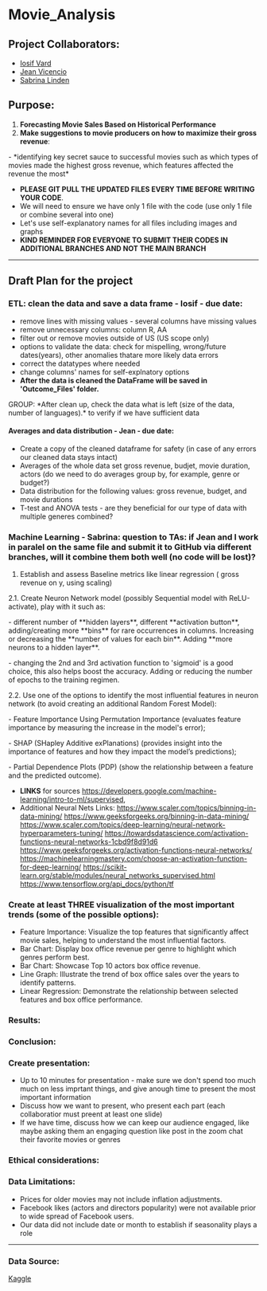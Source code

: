 # Movie_Analysis

## Project Collaborators:
* [Iosif Vard](https://github.com/IosifVard)
* [Jean Vicencio](https://github.com/jpvicencio)
* [Sabrina Linden](https://github.com/LegallyNotBlonde)

## Purpose: 
1. **Forecasting Movie Sales Based on Historical Performance**
2. **Make suggestions to movie producers on how to maximize their gross revenue**: 
<p> - *identifying key secret sauce to successful movies such as which types of movies made the highest gross revenue, which features affected the revenue the most*


* **PLEASE GIT PULL THE UPDATED FILES EVERY TIME BEFORE WRITING YOUR CODE**.
* We will need to ensure we have only 1 file with the code (use only 1 file or combine several into one)
* Let's use self-explanatory names for all files including images and graphs
* **KIND REMINDER FOR EVERYONE TO SUBMIT THEIR CODES IN ADDITIONAL BRANCHES AND NOT THE MAIN BRANCH**
___


## Draft Plan for the project

### ETL: clean the data and save a data frame - Iosif - due date:
* remove lines with missing values - several columns have missing values
* remove unnecessary columns: column R, AA
* filter out or remove movies outside of US (US scope only) 
* options to validate the data: check for mispelling, wrong/future dates(years), other anomalies thatare more likely data errors
* correct the datatypes where needed
* change columns' names for self-explnatory options
* **After the data is cleaned the DataFrame will be saved in 'Outcome_Files' folder.**

<p> GROUP: *After clean up, check the data what is left (size of the data, number of languages).* to verify if we have sufficient data


#### Averages and data distribution - Jean - due date: 
* Create a copy of the cleaned dataframe for safety (in case of any errors our cleaned data stays intact)
* Averages of the whole data set gross revenue, budjet, movie duration, actors (do we need to do averages group by, for example, genre or budget?)
* Data distribution for the following values: gross revenue, budget, and movie durations
* T-test and ANOVA tests - are they beneficial for our type of data with multiple generes combined?

### Machine Learning - Sabrina: question to TAs: if Jean and I work in paralel on the same file and submit it to GitHub via different branches, will it combine them both well (no code will be lost)?

1. Establish and assess Baseline metrics like linear regression ( gross revenue on y, using scaling)

2.1. Create Neuron Network model (possibly  Sequential model with ReLU-activate), play with it such as: 
<p> - different number of **hidden layers**, different **activation button**,  adding/creating more **bins** for rare occurrences in columns. Increasing or decreasing the **number of values for each bin**. Adding **more neurons to a hidden layer**. 
<p> - changing the 2nd and 3rd activation function to 'sigmoid' is a good choice, this also helps boost the accuracy. Adding or reducing the number of epochs to the training regimen. 

2.2. Use one of the options to identify the most influential features in neuron network (to avoid creating an additional Random Forest Model):
<p> - Feature Importance Using Permutation Importance (evaluates feature importance by measuring the increase in the model's error);
<p> - SHAP (SHapley Additive exPlanations) (provides insight into the importance of features and how they impact the model’s predictions);
<p> - Partial Dependence Plots (PDP) (show the relationship between a feature and the predicted outcome).

* **LINKS** for sources https://developers.google.com/machine-learning/intro-to-ml/supervised,
* Additional Neural Nets Links: https://www.scaler.com/topics/binning-in-data-mining/ https://www.geeksforgeeks.org/binning-in-data-mining/ https://www.scaler.com/topics/deep-learning/neural-network-hyperparameters-tuning/ https://towardsdatascience.com/activation-functions-neural-networks-1cbd9f8d91d6 https://www.geeksforgeeks.org/activation-functions-neural-networks/ https://machinelearningmastery.com/choose-an-activation-function-for-deep-learning/ https://scikit-learn.org/stable/modules/neural_networks_supervised.html https://www.tensorflow.org/api_docs/python/tf


### Create at least THREE visualization of the most important trends (some of the possible options):
* Feature Importance: Visualize the top features that significantly affect movie sales, helping to understand the most influential factors.
* Bar Chart: Display box office revenue per genre to highlight which genres perform best.
* Bar Chart: Showcase Top 10 actors box office revenue.
* Line Graph:  Illustrate the trend of box office sales over the years to identify patterns.
* Linear Regression: Demonstrate the relationship between selected features and box office performance.

### Results:

### Conclusion:

### Create presentation:
* Up to 10 minutes for presentation - make sure we don't spend too much much on less imprtant things, and give anough time to present the most important information
* Discuss how we want to present, who present each part (each collaboratior must preent at least one slide)
* If we have time, discuss how we can keep our audience engaged, like maybe asking them an engaging question like post in the zoom chat their favorite movies or genres

### Ethical considerations:

### Data Limitations:
* Prices for older movies may not include inflation adjustments.
* Facebook likes (actors and directors popularity) were not available prior to wide spread of Facebook users.
* Our data did not include date or month to establish if seasonality plays a role
___

### Data Source:
[Kaggle](https://www.kaggle.com/code/aditimulye/imdb-5000-movie-dataset-analysis)